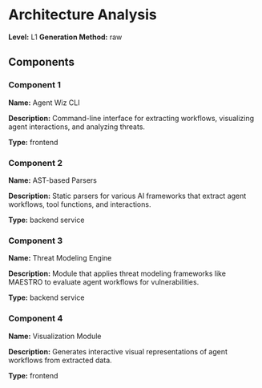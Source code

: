 # Architecture Analysis

**Level:** L1
**Generation Method:** raw

## Components

### Component 1

**Name:** Agent Wiz CLI

**Description:** Command-line interface for extracting workflows, visualizing agent interactions, and analyzing threats.

**Type:** frontend

### Component 2

**Name:** AST-based Parsers

**Description:** Static parsers for various AI frameworks that extract agent workflows, tool functions, and interactions.

**Type:** backend service

### Component 3

**Name:** Threat Modeling Engine

**Description:** Module that applies threat modeling frameworks like MAESTRO to evaluate agent workflows for vulnerabilities.

**Type:** backend service

### Component 4

**Name:** Visualization Module

**Description:** Generates interactive visual representations of agent workflows from extracted data.

**Type:** frontend


